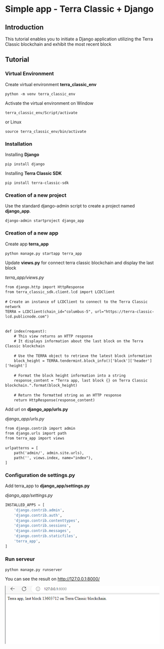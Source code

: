 # Simple app - Terra Classic + Django
## Introduction
This tutorial enables you to initiate a Django application utilizing the Terra Classic blockchain and exhibit the most recent block
## Tutorial
### Virtual Environment
Create virtual environment <b>terra_classic_env</b>
```
python -m venv terra_classic_env
```

Activate the virtual environment on Window
```windows
terra_classic_env/Script/activate
```
or Linux
```linux
source terra_classic_env/bin/activate
```
### Installation
Installing <b>Django</b>
```
pip install django
```
Installing <b>Terra Classic SDK</b>
```
pip install terra-classic-sdk
```
### Creation of a new project
Use the standard django-admin script to create a project named <b>django_app</b>.
```
django-admin startproject django_app
```
### Creation of a new app
Create app <b>terra_app</b>
```
python manage.py startapp terra_app
```
Update <b>views.py</b> for connect terra classic blockchain and display the last block

<i>terra_app/views.py</i>
```python3
from django.http import HttpResponse
from terra_classic_sdk.client.lcd import LCDClient

# Create an instance of LCDClient to connect to the Terra Classic network
TERRA = LCDClient(chain_id="columbus-5", url="https://terra-classic-lcd.publicnode.com")


def index(request):
    # This view returns an HTTP response
    # It displays information about the last block on the Terra Classic blockchain

    # Use the TERRA object to retrieve the latest block information
    block_height = TERRA.tendermint.block_info()['block']['header']['height']

    # Format the block height information into a string
    response_content = "Terra app, last block {} on Terra Classic blockchain.".format(block_height)

    # Return the formatted string as an HTTP response
    return HttpResponse(response_content)
```
Add url on <b>django_app/urls.py</b>

<i>django_app/urls.py</i>
```python3
from django.contrib import admin
from django.urls import path
from terra_app import views

urlpatterns = [
    path('admin/', admin.site.urls),
    path('', views.index, name="index"),
]
```
### Configuration de settings.py
Add terra_app to <b>django_app/settings.py</b>

<i>django_app/settings.py</i>
```python
INSTALLED_APPS = [
    'django.contrib.admin',
    'django.contrib.auth',
    'django.contrib.contenttypes',
    'django.contrib.sessions',
    'django.contrib.messages',
    'django.contrib.staticfiles',
    'terra_app',
]
```
### Run serveur
```
python manage.py runserver
```

You can see the result on http://127.0.0.1:8000/

![first_app](../img/simple_app_django.PNG)